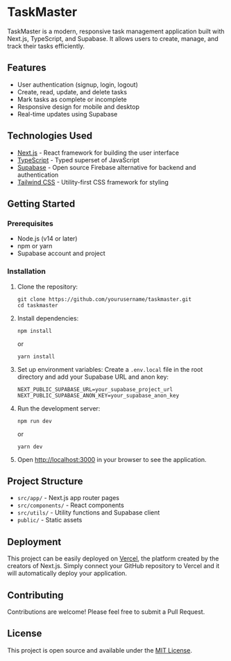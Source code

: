# TaskMaster

TaskMaster is a modern, responsive task management application built with Next.js, TypeScript, and Supabase. It allows users to create, manage, and track their tasks efficiently.

## Features

- User authentication (signup, login, logout)
- Create, read, update, and delete tasks
- Mark tasks as complete or incomplete
- Responsive design for mobile and desktop
- Real-time updates using Supabase

## Technologies Used

- [Next.js](https://nextjs.org/) - React framework for building the user interface
- [TypeScript](https://www.typescriptlang.org/) - Typed superset of JavaScript
- [Supabase](https://supabase.io/) - Open source Firebase alternative for backend and authentication
- [Tailwind CSS](https://tailwindcss.com/) - Utility-first CSS framework for styling

## Getting Started

### Prerequisites

- Node.js (v14 or later)
- npm or yarn
- Supabase account and project

### Installation

1. Clone the repository:
   ```
   git clone https://github.com/yourusername/taskmaster.git
   cd taskmaster
   ```

2. Install dependencies:
   ```
   npm install
   ```
   or
   ```
   yarn install
   ```

3. Set up environment variables:
   Create a `.env.local` file in the root directory and add your Supabase URL and anon key:
   ```
   NEXT_PUBLIC_SUPABASE_URL=your_supabase_project_url
   NEXT_PUBLIC_SUPABASE_ANON_KEY=your_supabase_anon_key
   ```

4. Run the development server:
   ```
   npm run dev
   ```
   or
   ```
   yarn dev
   ```

5. Open [http://localhost:3000](http://localhost:3000) in your browser to see the application.

## Project Structure

- `src/app/` - Next.js app router pages
- `src/components/` - React components
- `src/utils/` - Utility functions and Supabase client
- `public/` - Static assets

## Deployment

This project can be easily deployed on [Vercel](https://vercel.com/), the platform created by the creators of Next.js. Simply connect your GitHub repository to Vercel and it will automatically deploy your application.

## Contributing

Contributions are welcome! Please feel free to submit a Pull Request.

## License

This project is open source and available under the [MIT License](LICENSE).
